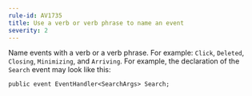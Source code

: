 ```yaml
---
rule-id: AV1735
title: Use a verb or verb phrase to name an event
severity: 2
---
```

Name events with a verb or a verb phrase. For example: `Click`, `Deleted`, `Closing`, `Minimizing`, and `Arriving`. For example, the declaration of the `Search` event may look like this:

	public event EventHandler<SearchArgs> Search;
